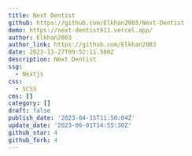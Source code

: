 ```yaml
---
title: Next Dentist
github: https://github.com/Elkhan2003/Next-Dentist
demo: https://next-dentist911.vercel.app/
author: Elkhan2003
author_link: https://github.com/Elkhan2003
date: 2023-11-27T09:52:11.500Z
description: Next Dentist️
ssg:
  - Nextjs
css:
  - SCSS
cms: []
category: []
draft: false
publish_date: '2023-04-15T11:50:04Z'
update_date: '2023-06-01T14:55:30Z'
github_star: 4
github_fork: 4
---
```

